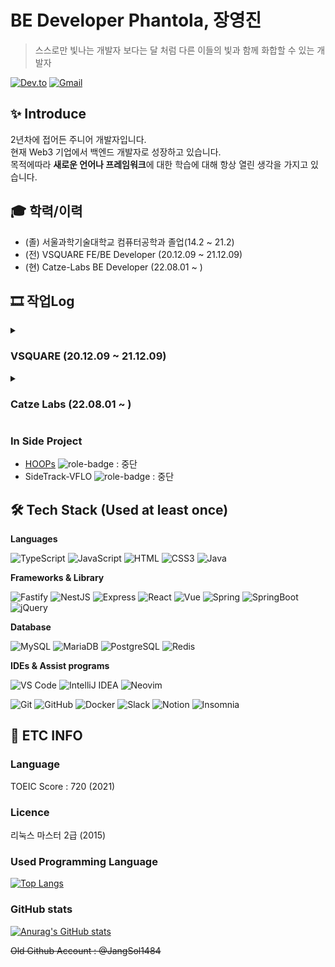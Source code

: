 # BE Developer Phantola, 장영진

> 스스로만 빛나는 개발자 보다는 달 처럼 다른 이들의 빛과 함께 화합할 수 있는 개발자

[![Dev.to](https://img.shields.io/badge/Phantola's%20dev.to-0A0A0A.svg?&style=for-the-badge&logo=dev.to&logoColor=white)](https://dev.to/phantolajang)
[![Gmail](https://img.shields.io/badge/devmonarch0115@gmail.com-EA4335.svg?&style=for-the-badge&logo=Gmail&logoColor=white)](mailto:phantoladev@gmail.com)

## ✨ Introduce

2년차에 접어든 주니어 개발자입니다.  
현재 Web3 기업에서 백엔드 개발자로 성장하고 있습니다.  
목적에따라 **새로운 언어나 프레임워크**에 대한 학습에 대해 항상 열린 생각을 가지고 있습니다.  

## 🎓 학력/이력

- (졸) 서울과학기술대학교 컴퓨터공학과 졸업(14.2 ~ 21.2)
- (전) VSQUARE FE/BE Developer (20.12.09 ~ 21.12.09)
- (현) Catze-Labs BE Developer (22.08.01 ~ )

## 🎞 작업Log

<details>
  <summary><h3>VSQUARE (20.12.09 ~ 21.12.09)</h3></summary>
  <div markdown="1">
  
  프론트단의 **연동업무**와 **CMS 시스템 개발**, **백엔드 로직, API 개발**을 담당했습니다.  
  중소기업이 예년 수익을 당해 2분기 만에 채우는 동안의 개발 역량을 맡아왔습니다.
    
    
  |IDE|Groupware|CI/CD|Version Control|
  |----|----|----|----|
  |IntelliJ IDEA| Slack, Zeplin, FileZilla|Zenkins|Git

  #### 📜 진행 프로젝트, 업무 요약

  - [**총신대학교**](http://www.chongshin.ac.kr) ![role-badge](https://img.shields.io/badge/Role-FE-red)

    - JavaScript, HTML5/CSS. 퍼블리싱 작업 및 프론트 연동
    - 백오피스 연동 (학생 조회, 증명서 출력, 기타 기존 시스템과의 마이그레이션 작업)

  - [**자생한방병원**](https://jaseng.education) ![role-badge](https://img.shields.io/badge/Role-FE-red)
    - 퍼블리싱
    - 내부 이메일 발송 로직 구현
    - 내부 LMS 수료증 PDF 파일 구현
    - 유료강의 쿠폰 기능 Table 설계, SQL 구현, API 설계 및 구현, 프론트 연동.
  - [**한국여성인권진흥원**](http://edu.stop.or.kr) ![role-badge](https://img.shields.io/badge/Role-FE-red)
    - 퍼블리싱
    - 메뉴 및 데이터 연동
    - 회원가입/로그인 구현
    - JavaScript 를 사용한 캐로셀 개발 및 애니메이션 구현
    - 회원가입 부터 수료증 출력 까지 플로우의 프론트 비즈니스 로직 개발 (LMS)
  - [**정화예술대학교 메인페이지 및 학사정보시스템**](http://jb.ac.kr) ![role-badge](https://img.shields.io/badge/Role-FE/BE-blueviolet)
    - 메인 페이지 컨텐츠 연동
    - 내부 CMS 페이지 3rd party 라이브러리 연동 (Chart.js)
    - 내부 CMS 페이지 전반적인 데이터 연동
    - 내부 CMS 페이지 Table 설계 및 SQL 개발 (학생 상담 기능)
    - 내부 CMS 페이지 API 개발 (학생 상담 기능)
    - 전반적인 백오피스 및 메인페이지 유지보수
  - [**어린이급식관리지원센터**](https://eip.ccfsm.or.kr/) ![role-badge](https://img.shields.io/badge/Role-BE-skyblue)
  - [**어린이급식관리지원센터 식단관리서비스**](https://menuplan.ccfsm.or.kr/) ![role-badge](https://img.shields.io/badge/Role-BE-skyblue)
    - CMS 페이지 퍼블리싱 작업 및 프론트 연동
    - 식단표 편집기능 구현
    - 식단표, 레시피, 음식, 영양소 백엔드 로직 개발
    - 관련 기능 API 설계 및 SQL 개발
    - 식단표 작성 화면 연동 및 로직 개발
    - 식단표, 영양소 통계 Excel file export 로직 개발
    - 기타 비즈니스 로직 구현 (LMS)
    - 시스템 유지보수
  - **Project Cygnus** - Spring, Mybatis / jQuery, VaniliaJS 이용한 E-commerce 솔루션
    - 회원정보 Table 설계 및 SQL 구현
    - 상품 Table 설계 및 관련 CRUD 기능 개발
    - 상품 카테고리 기능 개발
    - 상품 프리뷰 영상 플레이어 개발
    - PG사 결제모듈(이니시스) 연동
  </div>
</details>
  
<details>
  <summary><h3>Catze Labs (22.08.01 ~ )</h3></summary>
  <div markdown="1">
      
  |IDE|Groupware|CI/CD|Version Control|
  |----|----|----|----|
  |VS Code| Slack, Figma, Notion|Github Action, EKS, etc..|Git

  #### 📜 진행 프로젝트, 업무 요약

  - [**Yooldo**](https://yooldo.gg) (WIP) ![role-badge](https://img.shields.io/badge/Role-BE-skyblue)  
    - NFT를 기반으로한 P2E 게임 플랫폼
    - Web3 Indexer 를 이용한 비즈니스 로직 개발
    - 각종 기능의 Table 설계 및 비즈니스 로직, API 엔드포인트 개발

  - **Alice-bot** (WIP) ![role-badge](https://img.shields.io/badge/Role-BE-skyblue)  
    - Web3 커뮤니티 CyberGalz의 디스코드 봇
    - Virtual Currency 를 이용한 디스코드 서버 내 경제 시스템을 구현
    - Table 설계, 비즈니스 로직 및 API Endpoint 구현
    - 트위터 API 이용한 필터 기능 개발
    - 타 프로덕트와 Virtual Currency 연동

  - [**KUP**](https://kup.vercel.app) (WIP) ![role-badge](https://img.shields.io/badge/Role-BE-skyblue)  
    - DoraHacks 에서 주관한 KlayMakers22 출품작
    - NFT & Metaverse 부문 1위
    
  </div>
  
</details>

### In Side Project

- [HOOPs](https://hoops.janglunalab.com/) ![role-badge](https://img.shields.io/badge/Role-FE/BE-blueviolet) : 중단
- SideTrack-VFLO ![role-badge](https://img.shields.io/badge/Role-BE-skyblue) : 중단

## 🛠 Tech Stack (Used at least once)

**Languages**  

![TypeScript](https://img.shields.io/badge/TypeScript-3178C6.svg?&style=for-the-badge&logo=TypeScript&logoColor=white)
![JavaScript](https://img.shields.io/badge/JavaScript-f7df12.svg?&style=for-the-badge&logo=JavaScript&logoColor=black)
![HTML](https://img.shields.io/badge/html5-E34F26.svg?&style=for-the-badge&logo=html5&logoColor=white)
![CSS3](https://img.shields.io/badge/CSS3-1572B6.svg?&style=for-the-badge&logo=CSS3&logoColor=white)
![Java](https://img.shields.io/badge/Java-00736.svg?&style=for-the-badge&logo=Java&logoColor=white)

**Frameworks & Library**  

![Fastify](https://img.shields.io/badge/Fastify-000000.svg?&style=for-the-badge&logo=Fastify&logoColor=white)
![NestJS](https://img.shields.io/badge/NestJS-E0234E.svg?&style=for-the-badge&logo=NestJS&logoColor=white)
![Express](https://img.shields.io/badge/Express-000000.svg?&style=for-the-badge&logo=Express&logoColor=white)
![React](https://img.shields.io/badge/React-61DAFB.svg?&style=for-the-badge&logo=React&logoColor=black)
![Vue](https://img.shields.io/badge/Vue.js-4FC08D.svg?&style=for-the-badge&logo=Vue.js&logoColor=white)
![Spring](https://img.shields.io/badge/Spring-6DB33F.svg?&style=for-the-badge&logo=Spring&logoColor=white)
![SpringBoot](https://img.shields.io/badge/Spring%20Boot-6DB33F.svg?&style=for-the-badge&logo=SpringBoot&logoColor=white)
![jQuery](https://img.shields.io/badge/jQuery-0769AD.svg?&style=for-the-badge&logo=jQuery&logoColor=white)

**Database**

![MySQL](https://img.shields.io/badge/MySQL-4479A1.svg?&style=for-the-badge&logo=MySQL&logoColor=white)
![MariaDB](https://img.shields.io/badge/MariaDB-003545.svg?&style=for-the-badge&logo=MariaDB&logoColor=white)
![PostgreSQL](https://img.shields.io/badge/PostgreSQL-4169E1.svg?&style=for-the-badge&logo=PostgreSQL&logoColor=white)
![Redis](https://img.shields.io/badge/Redis-DC382D.svg?&style=for-the-badge&logo=Redis&logoColor=white)

**IDEs & Assist programs**

![VS Code](https://img.shields.io/badge/Visual%20Studio%20Code-007ACC.svg?&style=for-the-badge&logo=VisualStudioCode&logoColor=white)
![IntelliJ IDEA](https://img.shields.io/badge/IntelliJ%20IDEA-000000.svg?&style=for-the-badge&logo=IntelliJIDEA&logoColor=white)
![Neovim](https://img.shields.io/badge/Neovim-57A143.svg?&style=for-the-badge&logo=Neovim&logoColor=white)

![Git](https://img.shields.io/badge/Git-F05032.svg?&style=for-the-badge&logo=Git&logoColor=white)
![GitHub](https://img.shields.io/badge/GitHub-181717.svg?&style=for-the-badge&logo=GitHub&logoColor=white)
![Docker](https://img.shields.io/badge/Docker-2496ED.svg?&style=for-the-badge&logo=Docker&logoColor=white)
![Slack](https://img.shields.io/badge/Slack-4A154B.svg?&style=for-the-badge&logo=Slack&logoColor=white)
![Notion](https://img.shields.io/badge/Notion-000000.svg?&style=for-the-badge&logo=Notion&logoColor=white)
![Insomnia](https://img.shields.io/badge/Insomnia-4000BF.svg?&style=for-the-badge&logo=Insomnia&logoColor=white)

## 🚬 ETC INFO

### Language

TOEIC Score : 720 (2021)

### Licence

리눅스 마스터 2급 (2015)

### Used Programming Language

[![Top Langs](https://github-readme-stats.vercel.app/api/top-langs/?username=Phantola&layout=compact)](https://github.com/Phantola/github-readme-stats)

### GitHub stats

[![Anurag's GitHub stats](https://github-readme-stats.vercel.app/api?username=Phantola&theme=great-gatsby&show_icons=true)](https://github.com/Phantola/github-readme-stats)

~~Old Github Account : @JangSol1484~~

